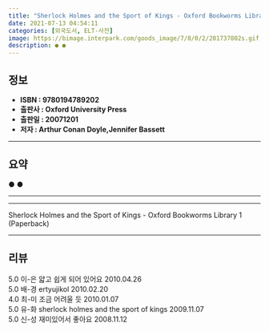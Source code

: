```yaml
---
title: "Sherlock Holmes and the Sport of Kings - Oxford Bookworms Library 1 (Paperback)"
date: 2021-07-13 04:54:11
categories: [외국도서, ELT-사전]
image: https://bimage.interpark.com/goods_image/7/8/0/2/201737802s.gif
description: ● ●
---
```


## **정보**

- **ISBN : 9780194789202**
- **출판사 : Oxford University Press**
- **출판일 : 20071201**
- **저자 : Arthur Conan Doyle,Jennifer Bassett**

------



## **요약**

●  ●  

------



------


Sherlock Holmes and the Sport of Kings - Oxford Bookworms Library 1 (Paperback) 

------


## **리뷰** 

5.0 이-은 얇고 쉽게 되어 있어요 2010.04.26 <br/>5.0 배-경 ertyujikol 2010.02.20 <br/>4.0 최-미 조금 어려울 듯 2010.01.07 <br/>5.0 유-화 sherlock holmes and the sport of kings 2009.11.07 <br/>5.0 신-성 재미있어서 좋아요 2008.11.12 <br/>